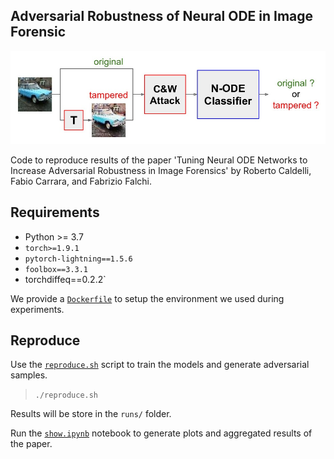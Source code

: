 Adversarial Robustness of Neural ODE in Image Forensic
---

![Overview](overview.jpg "Overview")

Code to reproduce results of the paper 'Tuning Neural ODE Networks to Increase
Adversarial Robustness in Image Forensics' by Roberto Caldelli, Fabio Carrara, and Fabrizio Falchi.

## Requirements

 * Python >= 3.7
 * `torch>=1.9.1`
 * `pytorch-lightning==1.5.6`
 * `foolbox==3.3.1`
 * torchdiffeq==0.2.2`

We provide a [`Dockerfile`](Dockerfile) to setup the environment we used during experiments.

## Reproduce

Use the [`reproduce.sh`](reproduce.sh) script to train the models and generate adversarial samples.

> `./reproduce.sh`

Results will be store in the `runs/` folder.

Run the [`show.ipynb`](show.ipynb) notebook to generate plots and aggregated results of the paper.